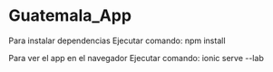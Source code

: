 # Guatemala_App
Para instalar dependencias
Ejecutar comando: npm install

Para ver el app en el navegador 
Ejecutar comando: ionic serve --lab